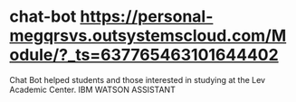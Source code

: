 # chat-bot https://personal-megqrsvs.outsystemscloud.com/Module/?_ts=637765463101644402
Chat Bot helped students and those interested in studying at the Lev Academic Center.
IBM WATSON ASSISTANT
